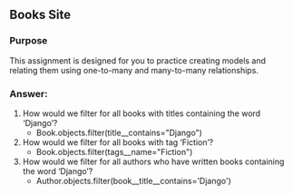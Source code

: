 ## Books Site

### Purpose
This assignment is designed for you to practice creating models and relating them using one-to-many and many-to-many relationships.

### Answer:
1. How would we filter for all books with titles containing the word ‘Django’?
    - Book.objects.filter(title__contains="Django")
2. How would we filter for all books with tag ‘Fiction’?
    - Book.objects.filter(tags__name="Fiction")
3. How would we filter for all authors who have written books containing the word ‘Django’?
    - Author.objects.filter(book__title__contains='Django')
